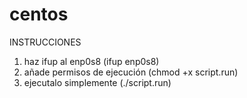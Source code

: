 # centos
INSTRUCCIONES

1. haz ifup al enp0s8 (ifup enp0s8)
2. añade permisos de ejecución (chmod +x script.run)
3. ejecutalo simplemente (./script.run)
